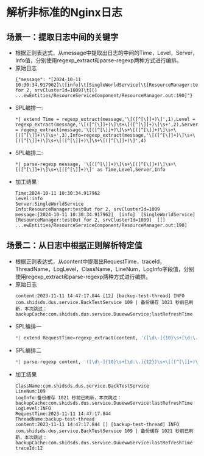# 解析非标准的Nginx日志
## 场景一：提取日志中间的关键字
* 根据正则表达式，从message中提取出日志的中间的Time，Level，Server，Info值，分别使用regexp_extract和parse-regexp两种方式进行编排。
* 原始日志
  ```
  {"message": "[2024-10-11 10:30:34.917962]\t[info]\t[SingleWorldService]\t[ResourceManager:testOut for 2, srvClusterId=1009]\t[[]     ...ewEntities/ResourceServiceComponent/ResourceManager.out:190]"}
  ```
* SPL编排一:
  ```
  *| extend Time = regexp_extract(message,'\[([^[\]]+)\]',1),Level = regexp_extract(message,'\[([^[\]]+)\]\s+\[([^[\]]+)\]\s+',2),Server = regexp_extract(message,'\[([^[\]]+)\]\s+\[([^[\]]+)\]\s+\[([^[\]]+)\]\s+',3),Info=regexp_extract(message,'\[([^[\]]+)\]\s+\[([^[\]]+)\]\s+\[([^[\]]+)\]\s+\[([^[\]]+)\]',4)
  ```
* SPL编排二:
  ```
  *| parse-regexp message, '\[([^[\]]+)\]\s+\[([^[\]]+)\]\s+\[([^[\]]+)\]\s+\[([^[\]]+)\]' as Time,Level,Server,Info
  ```
* 加工结果
  ```
  Time:2024-10-11 10:30:34.917962
  Level:info
  Server:SingleWorldService
  Info:ResourceManager:testOut for 2, srvClusterId=1009
  message:[2024-10-11 10:30:34.917962]	[info]	[SingleWorldService]	[ResourceManager:testOut for 2, srvClusterId=1009]	[[]     ...ewEntities/ResourceServiceComponent/ResourceManager.out:190]
  ```
## 场景二：从日志中根据正则解析特定值
* 根据正则表达式，从content中提取出RequestTime，traceId，ThreadName，LogLevel，ClassName，LineNum，LogInfo字段值，分别使用regexp_extract和parse-regexp两种方式进行编排。
* 原始日志
  ```
  content:2023-11-11 14:47:17.844 [12] [backup-test-thread] INFO com.shidsds.dus.service.BackTestService 109 | 备份缓存 1021 秒前已刷新，本次跳过：backupCache:com.shidsds.dus.service.DuuewwService:lastRefreshTime
  ```
* SPL编排一
  ```python
  *| extend RequestTime=regexp_extract(content, '([\d\-]{10}\s+[\d:\.]{12})') ,traceId=regexp_extract(content, '([\d\-]{10}\s+[\d:\.]{12})\s+\[([^[\]]+)\]\s+',2),ThreadName=regexp_extract(content, '([\d\-]{10}\s+[\d:\.]{12})\s+\[([^[\]]+)\]\s+\[([^[\]]+)\]\s+',3),LogLevel=regexp_extract(content, '([\d\-]{10}\s+[\d:\.]{12})\s+\[([^[\]]+)\]\s+\[([^[\]]+)\]\s+([\S]+)\s+',4),ClassName=regexp_extract(content, '([\d\-]{10}\s+[\d:\.]{12})\s+\[([^[\]]+)\]\s+\[([^[\]]+)\]\s+([\S]+)\s+([\S]+)\s+',5),LineNum=regexp_extract(content, '([\d\-]{10}\s+[\d:\.]{12})\s+\[([^[\]]+)\]\s+\[([^[\]]+)\]\s+([\S]+)\s+([\S]+)\s+([\S]+)\s+',6),LogInfo=regexp_extract(content, '([\d\-]{10}\s+[\d:\.]{12})\s+\[([^[\]]+)\]\s+\[([^[\]]+)\]\s+([\S]+)\s+([\S]+)\s+([\d]+)\s+\|\s+(.*)',7) 
  ```
* SPL编排二
  ```python
  *| parse-regexp content, '([\d\-]{10}\s+[\d:\.]{12})\s+\[([^[\]]+)\]\s+\[([^[\]]+)\]\s+([\S]+)\s+([\S]+)\s+([\d]+)\s+\|\s+(.*)' as RequestTime,traceId,ThreadName,LogLevel,ClassName,LineNum,LogInfo
  ```
* 加工结果
  ```
  ClassName:com.shidsds.dus.service.BackTestService
  LineNum:109
  LogInfo:备份缓存 1021 秒前已刷新，本次跳过：backupCache:com.shidsds.dus.service.DuuewwService:lastRefreshTime
  LogLevel:INFO
  RequestTime:2023-11-11 14:47:17.844
  ThreadName:backup-test-thread
  content:2023-11-11 14:47:17.844 [] [backup-test-thread] INFO com.shidsds.dus.service.BackTestService 109 | 备份缓存 1021 秒前已刷新，本次跳过：backupCache:com.shidsds.dus.service.DuuewwService:lastRefreshTime
  traceId:12
  ```
